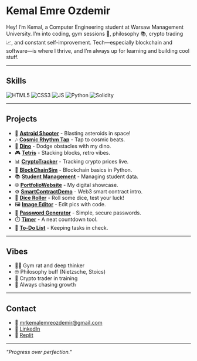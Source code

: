 # Kemal Emre Ozdemir

Hey! I’m Kemal, a Computer Engineering student at Warsaw Management University. I’m into coding, gym sessions 💪, philosophy 📚, crypto trading 📈, and constant self-improvement. Tech—especially blockchain and software—is where I thrive, and I’m always up for learning and building cool stuff.

---

## Skills

![HTML5](https://img.shields.io/badge/-HTML5-E34F26?style=flat-square&logo=html5&logoColor=white)
![CSS3](https://img.shields.io/badge/-CSS3-1572B6?style=flat-square&logo=css3)
![JS](https://img.shields.io/badge/-JS-F7DF1E?style=flat-square&logo=javascript&logoColor=black)
![Python](https://img.shields.io/badge/-Python-3776AB?style=flat-square&logo=python&logoColor=white)
![Solidity](https://img.shields.io/badge/-Solidity-363636?style=flat-square&logo=solidity&logoColor=white)

---

## Projects

- 🌌 **[Astroid Shooter](https://replit.com/@mrkemalemreozde/astroid-shooter)** - Blasting asteroids in space!  
- 🎶 **[Cosmic Rhythm Tap](https://replit.com/@mrkemalemreozde/cosmic-rhythm-tap)** - Tap to cosmic beats.  
- 🦖 **[Dino](https://replit.com/@mrkemalemreozde/Dino)** - Dodge obstacles with my dino.  
- 🎮 **[Tetris](https://replit.com/@mrkemalemreozde/Tetris)** - Stacking blocks, retro vibes.  
- 📊 **[CryptoTracker](https://replit.com/@mrkemalemreozde/CryptoTracker)** - Tracking crypto prices live.  
- 🔗 **[BlockChainSim](https://replit.com/@mrkemalemreozde/BlockChainSim)** - Blockchain basics in Python.  
- 📚 **[Student Management](https://replit.com/@mrkemalemreozde/StudentManagement)** - Managing student data.  
- 🌐 **[PortfolioWebsite](https://replit.com/@mrkemalemreozde/PortfolioWebsite)** - My digital showcase.  
- ⚙️ **[SmartContractDemo](https://replit.com/@mrkemalemreozde/SmartContractDemo)** - Web3 smart contract intro.  
- 🎲 **[Dice Roller](https://github.com/1kemalbaba/Dice-Roller)** - Roll some dice, test your luck!  
- 🖼️ **[Image Editor](https://github.com/1kemalbaba/Image-Editor)** - Edit pics with code.  
- 🔐 **[Password Generator](https://github.com/1kemalbaba/Password-Generator)** - Simple, secure passwords.  
- ⏱️ **[Timer](https://github.com/1kemalbaba/Timer)** - A neat countdown tool.  
- 📝 **[To-Do List](https://github.com/1kemalbaba/To-Do-List)** - Keeping tasks in check.  

---

## Vibes

- 🏋️‍♂️ Gym rat and deep thinker  
- 🤓 Philosophy buff (Nietzsche, Stoics)  
- 💸 Crypto trader in training  
- 🌱 Always chasing growth  

---

## Contact

- 📧 [mrkemalemreozdemir@gmail.com](mailto:mrkemalemreozdemir@gmail.com)  
- 🔗 [LinkedIn](https://www.linkedin.com/in/kemal-emre-%C3%B6zdemir-6988a82ab/)  
- 🚀 [Replit](https://replit.com/@mrkemalemreozde)  

---

*"Progress over perfection."*
